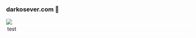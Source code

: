 ### darkosever.com 👋

<img src="https://github-readme-stats.vercel.app/api?username=darkosever&&show_icons=true&title_color=adbabd&icon_color=adbabd&text_color=adbabd&bg_color=22272e">

<div style="width=200px;height=100px;border-radius=25px;border:3px white solid;">test</div>

